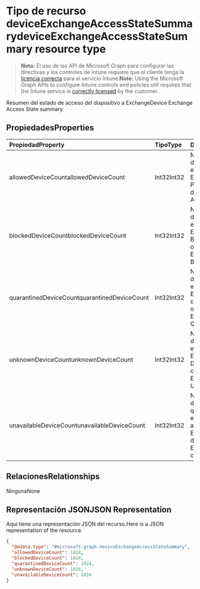 # <a name="deviceexchangeaccessstatesummary-resource-type"></a><span data-ttu-id="a17e6-101">Tipo de recurso deviceExchangeAccessStateSummary</span><span class="sxs-lookup"><span data-stu-id="a17e6-101">deviceExchangeAccessStateSummary resource type</span></span>

> <span data-ttu-id="a17e6-102">**Nota:** El uso de las API de Microsoft Graph para configurar las directivas y los controles de Intune requiere que el cliente tenga la [licencia correcta](https://go.microsoft.com/fwlink/?linkid=839381) para el servicio Intune.</span><span class="sxs-lookup"><span data-stu-id="a17e6-102">**Note:** Using the Microsoft Graph APIs to configure Intune controls and policies still requires that the Intune service is [correctly licensed](https://go.microsoft.com/fwlink/?linkid=839381) by the customer.</span></span>

<span data-ttu-id="a17e6-103">Resumen del estado de acceso del dispositivo a Exchange</span><span class="sxs-lookup"><span data-stu-id="a17e6-103">Device Exchange Access State summary</span></span>
## <a name="properties"></a><span data-ttu-id="a17e6-104">Propiedades</span><span class="sxs-lookup"><span data-stu-id="a17e6-104">Properties</span></span>
|<span data-ttu-id="a17e6-105">Propiedad</span><span class="sxs-lookup"><span data-stu-id="a17e6-105">Property</span></span>|<span data-ttu-id="a17e6-106">Tipo</span><span class="sxs-lookup"><span data-stu-id="a17e6-106">Type</span></span>|<span data-ttu-id="a17e6-107">Descripción</span><span class="sxs-lookup"><span data-stu-id="a17e6-107">Description</span></span>|
|:---|:---|:---|
|<span data-ttu-id="a17e6-108">allowedDeviceCount</span><span class="sxs-lookup"><span data-stu-id="a17e6-108">allowedDeviceCount</span></span>|<span data-ttu-id="a17e6-109">Int32</span><span class="sxs-lookup"><span data-stu-id="a17e6-109">Int32</span></span>|<span data-ttu-id="a17e6-110">Número total de dispositivos con el estado de acceso de Exchange: Permitido.</span><span class="sxs-lookup"><span data-stu-id="a17e6-110">Total count of devices with Exchange Access State: Allowed.</span></span>|
|<span data-ttu-id="a17e6-111">blockedDeviceCount</span><span class="sxs-lookup"><span data-stu-id="a17e6-111">blockedDeviceCount</span></span>|<span data-ttu-id="a17e6-112">Int32</span><span class="sxs-lookup"><span data-stu-id="a17e6-112">Int32</span></span>|<span data-ttu-id="a17e6-113">Número total de dispositivos con el estado de acceso de Exchange: Bloqueado.</span><span class="sxs-lookup"><span data-stu-id="a17e6-113">Total count of devices with Exchange Access State: Blocked.</span></span>|
|<span data-ttu-id="a17e6-114">quarantinedDeviceCount</span><span class="sxs-lookup"><span data-stu-id="a17e6-114">quarantinedDeviceCount</span></span>|<span data-ttu-id="a17e6-115">Int32</span><span class="sxs-lookup"><span data-stu-id="a17e6-115">Int32</span></span>|<span data-ttu-id="a17e6-116">Número total de dispositivos con el estado de acceso de Exchange: En cuarentena.</span><span class="sxs-lookup"><span data-stu-id="a17e6-116">Total count of devices with Exchange Access State: Quarantined.</span></span>|
|<span data-ttu-id="a17e6-117">unknownDeviceCount</span><span class="sxs-lookup"><span data-stu-id="a17e6-117">unknownDeviceCount</span></span>|<span data-ttu-id="a17e6-118">Int32</span><span class="sxs-lookup"><span data-stu-id="a17e6-118">Int32</span></span>|<span data-ttu-id="a17e6-119">Número total de dispositivos con el estado de acceso de Exchange: Desconocido.</span><span class="sxs-lookup"><span data-stu-id="a17e6-119">Total count of devices with Exchange Access State: Unknown.</span></span>|
|<span data-ttu-id="a17e6-120">unavailableDeviceCount</span><span class="sxs-lookup"><span data-stu-id="a17e6-120">unavailableDeviceCount</span></span>|<span data-ttu-id="a17e6-121">Int32</span><span class="sxs-lookup"><span data-stu-id="a17e6-121">Int32</span></span>|<span data-ttu-id="a17e6-122">Número total de dispositivos para los que no se puede encontrar el estado de acceso de Exchange.</span><span class="sxs-lookup"><span data-stu-id="a17e6-122">Total count of devices for which no Exchange Access State could be found.</span></span>|

## <a name="relationships"></a><span data-ttu-id="a17e6-123">Relaciones</span><span class="sxs-lookup"><span data-stu-id="a17e6-123">Relationships</span></span>
<span data-ttu-id="a17e6-124">Ninguna</span><span class="sxs-lookup"><span data-stu-id="a17e6-124">None</span></span>
## <a name="json-representation"></a><span data-ttu-id="a17e6-125">Representación JSON</span><span class="sxs-lookup"><span data-stu-id="a17e6-125">JSON Representation</span></span>
<span data-ttu-id="a17e6-126">Aquí tiene una representación JSON del recurso.</span><span class="sxs-lookup"><span data-stu-id="a17e6-126">Here is a JSON representation of the resource.</span></span>
<!-- {
  "blockType": "resource",
  "keyProperty": "id",
  "@odata.type": "microsoft.graph.deviceExchangeAccessStateSummary"
}
-->
``` json
{
  "@odata.type": "#microsoft.graph.deviceExchangeAccessStateSummary",
  "allowedDeviceCount": 1024,
  "blockedDeviceCount": 1024,
  "quarantinedDeviceCount": 1024,
  "unknownDeviceCount": 1024,
  "unavailableDeviceCount": 1024
}
```



